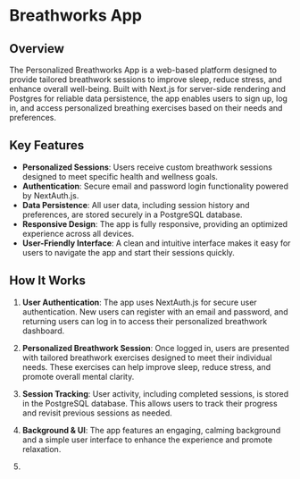 # Breathworks App

## Overview

The Personalized Breathworks App is a web-based platform designed to provide tailored breathwork sessions to improve sleep, reduce stress, and enhance overall well-being. Built with Next.js for server-side rendering and Postgres for reliable data persistence, the app enables users to sign up, log in, and access personalized breathing exercises based on their needs and preferences.

## Key Features

- **Personalized Sessions**: Users receive custom breathwork sessions designed to meet specific health and wellness goals.
- **Authentication**: Secure email and password login functionality powered by NextAuth.js.
- **Data Persistence**: All user data, including session history and preferences, are stored securely in a PostgreSQL database.
- **Responsive Design**: The app is fully responsive, providing an optimized experience across all devices.
- **User-Friendly Interface**: A clean and intuitive interface makes it easy for users to navigate the app and start their sessions quickly.

## How It Works

1. **User Authentication**: The app uses NextAuth.js for secure user authentication. New users can register with an email and password, and returning users can log in to access their personalized breathwork dashboard.
   
2. **Personalized Breathwork Session**: Once logged in, users are presented with tailored breathwork exercises designed to meet their individual needs. These exercises can help improve sleep, reduce stress, and promote overall mental clarity.

3. **Session Tracking**: User activity, including completed sessions, is stored in the PostgreSQL database. This allows users to track their progress and revisit previous sessions as needed.

4. **Background & UI**: The app features an engaging, calming background and a simple user interface to enhance the experience and promote relaxation.
5. 
   
